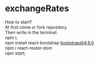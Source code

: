 # exchangeRates
How to start? <br />
At first clone or fork repository. <br />
Then write in the terminal: <br />
npm i; <br />
npm install react-bootstrap bootstrap@4.6.0 <br />
npm i react-router-dom  <br />
npm start;
